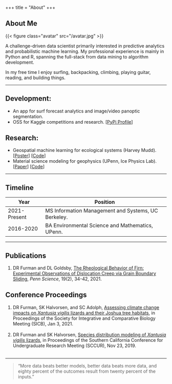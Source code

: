+++
title = "About"
+++

## About Me

{{< figure class="avatar" src="/avatar.jpg" >}}

A challenge-driven data scientist primarily interested in predictive analytics and probabilistic machine learning. My professional experience is mainly in Python and R, spanning the full-stack from data mining to algorithm development.

In my free time I enjoy surfing, backpacking, climbing, playing guitar, reading, and building things.  

---

## Development:

- An app for surf forecast analytics and image/video panoptic segmentation.
- OSS for Kaggle competitions and research. [[PyPi Profile](https://pypi.org/user/daniel-furman/)]

## Research:

- Geospatial machine learning for ecological systems (Harvey Mudd). [[Poster](https://daniel-furman.github.io/SICB-poster-final.jpg)] [[Code](https://github.com/daniel-furman/PySDMs)]
- Material science modeling for geophysics (UPenn, Ice Physics Lab). [[Paper](https://daniel-furman.github.io/Furman-and-Goldsby-2021.pdf)] [[Code](https://github.com/daniel-furman/ice-densification-research)]

---

## Timeline

Year | Position
-----|-------
2021-Present | MS Information Management and Systems, UC Berkeley.
2016-2020 | BA Environmental Science and Mathematics, UPenn.

---

## Publications

1. DR Furman and DL Goldsby, [The Rheological Behavior of Firn: Experimental Observations of Dislocation Creep via Grain Boundary Sliding](https://daniel-furman.github.io/Furman-and-Goldsby-2021.pdf), *Penn Science*, 19(2), 34-42, 2021.

## Conference Proceedings

1. DR Furman, SK Halvorsen, and SC Adolph, [Assessing climate change impacts on *Xantusia vigilis* lizards and their Joshua tree habitats](https://daniel-furman.github.io/SICB-poster-final.jpg), in Proceedings of the Society for Integrative and Comparative Biology Meeting (SICB), Jan 3, 2021. <br><br>
2. DR Furman and SK Halvorsen, [Species distribution modeling of *Xantusia vigilis* lizards](https://daniel-furman.github.io/SCCUR-2019-presentation.pdf), in Proceedings of the Southern California Conference for Undergraduate Research Meeting (SCCUR), Nov 23, 2019. <br><br>

---

> “More data beats better models, better data beats more data, and eighty percent of the outcomes result from twenty percent of the inputs.”
